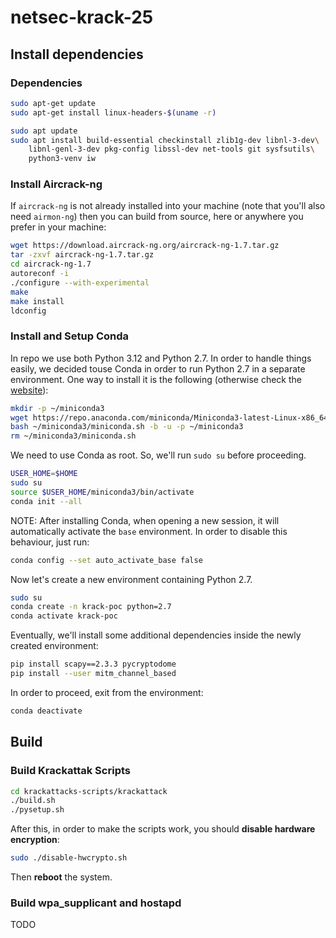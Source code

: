 # netsec-krack-25

## Install dependencies
### Dependencies

```bash
sudo apt-get update
sudo apt-get install linux-headers-$(uname -r)
```
```bash
sudo apt update
sudo apt install build-essential checkinstall zlib1g-dev libnl-3-dev\
    libnl-genl-3-dev pkg-config libssl-dev net-tools git sysfsutils\
    python3-venv iw 
```
### Install Aircrack-ng
If `aircrack-ng` is not already installed into your machine (note that you'll also need `airmon-ng`) then you can build from source, here or anywhere you prefer in your machine:

```bash
wget https://download.aircrack-ng.org/aircrack-ng-1.7.tar.gz
tar -zxvf aircrack-ng-1.7.tar.gz
cd aircrack-ng-1.7
autoreconf -i
./configure --with-experimental
make
make install
ldconfig
```
### Install and Setup Conda
In repo we use both Python 3.12 and Python 2.7. In order to handle things easily, we decided touse Conda in order to run Python 2.7 in a separate environment. 
One way to install it is the following (otherwise check the <a href=https://docs.conda.io/projects/conda/en/latest/user-guide/install/linux.html>website</a>): 
```bash
mkdir -p ~/miniconda3
wget https://repo.anaconda.com/miniconda/Miniconda3-latest-Linux-x86_64.sh -O ~/miniconda3/miniconda.sh
bash ~/miniconda3/miniconda.sh -b -u -p ~/miniconda3
rm ~/miniconda3/miniconda.sh
```

We need to use Conda as root. So, we'll run `sudo su` before proceeding.
```bash
USER_HOME=$HOME
sudo su
source $USER_HOME/miniconda3/bin/activate
conda init --all
```
NOTE: After installing Conda, when opening a new session, it will automatically activate the `base` environment. In order to disable this behaviour, just run:
```bash
conda config --set auto_activate_base false
```

Now let's create a new environment containing Python 2.7.
```bash
sudo su
conda create -n krack-poc python=2.7
conda activate krack-poc
```

Eventually, we'll install some additional dependencies inside the newly created environment:
```bash
pip install scapy==2.3.3 pycryptodome
pip install --user mitm_channel_based
```

In order to proceed, exit from the environment:
```bash
conda deactivate
```

## Build
### Build Krackattak Scripts
```bash
cd krackattacks-scripts/krackattack
./build.sh
./pysetup.sh
```

After this, in order to make the scripts work, you should **disable hardware encryption**:
```bash
sudo ./disable-hwcrypto.sh
```
Then **reboot** the system.

### Build wpa_supplicant and hostapd
TODO
